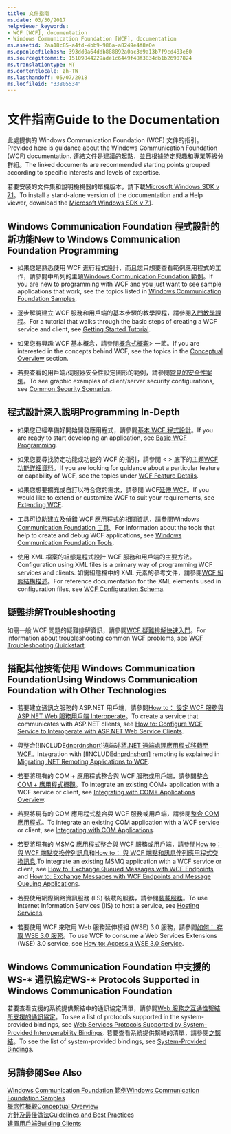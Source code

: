 ```yaml
---
title: 文件指南
ms.date: 03/30/2017
helpviewer_keywords:
- WCF [WCF], documentation
- Windows Communication Foundation [WCF], documentation
ms.assetid: 2aa18c85-a4fd-4bb9-986a-a8249e4f8e0e
ms.openlocfilehash: 393dd0a64ddb888892a0ac3d9a13b7f9cd483e60
ms.sourcegitcommit: 15109844229ade1c6449f48f3834db1b26907824
ms.translationtype: MT
ms.contentlocale: zh-TW
ms.lasthandoff: 05/07/2018
ms.locfileid: "33805534"
---
```

# <a name="guide-to-the-documentation"></a><span data-ttu-id="baf70-102">文件指南</span><span class="sxs-lookup"><span data-stu-id="baf70-102">Guide to the Documentation</span></span>
<span data-ttu-id="baf70-103">此處提供的 Windows Communication Foundation (WCF) 文件的指引。</span><span class="sxs-lookup"><span data-stu-id="baf70-103">Provided here is guidance about the Windows Communication Foundation (WCF) documentation.</span></span> <span data-ttu-id="baf70-104">連結文件是建議的起點，並且根據特定興趣和專業等級分群組。</span><span class="sxs-lookup"><span data-stu-id="baf70-104">The linked documents are recommended starting points grouped according to specific interests and levels of expertise.</span></span>  
  
 <span data-ttu-id="baf70-105">若要安裝的文件集和說明檢視器的單機版本，請下載[Microsoft Windows SDK v 7.1](http://go.microsoft.com/fwlink/?LinkID=194146&clcid=0x409)。</span><span class="sxs-lookup"><span data-stu-id="baf70-105">To install a stand-alone version of the documentation and a Help viewer, download the [Microsoft Windows SDK v 7.1](http://go.microsoft.com/fwlink/?LinkID=194146&clcid=0x409).</span></span>  
  
## <a name="new-to-windows-communication-foundation-programming"></a><span data-ttu-id="baf70-106">Windows Communication Foundation 程式設計的新功能</span><span class="sxs-lookup"><span data-stu-id="baf70-106">New to Windows Communication Foundation Programming</span></span>  
  
-   <span data-ttu-id="baf70-107">如果您是熟悉使用 WCF 進行程式設計，而且您只想要查看範例應用程式的工作，請參閱中所列的主題[Windows Communication Foundation 範例](../../../docs/framework/wcf/samples/index.md)。</span><span class="sxs-lookup"><span data-stu-id="baf70-107">If you are new to programming with WCF and you just want to see sample applications that work, see the topics listed in [Windows Communication Foundation Samples](../../../docs/framework/wcf/samples/index.md).</span></span>  
  
-   <span data-ttu-id="baf70-108">逐步解說建立 WCF 服務和用戶端的基本步驟的教學課程，請參閱[入門教學課程](../../../docs/framework/wcf/getting-started-tutorial.md)。</span><span class="sxs-lookup"><span data-stu-id="baf70-108">For a tutorial that walks through the basic steps of creating a WCF service and client, see [Getting Started Tutorial](../../../docs/framework/wcf/getting-started-tutorial.md).</span></span>  
  
-   <span data-ttu-id="baf70-109">如果您有興趣 WCF 基本概念，請參閱[概念式概觀](../../../docs/framework/wcf/conceptual-overview.md)> 一節。</span><span class="sxs-lookup"><span data-stu-id="baf70-109">If you are interested in the concepts behind WCF, see the topics in the [Conceptual Overview](../../../docs/framework/wcf/conceptual-overview.md) section.</span></span>  
  
-   <span data-ttu-id="baf70-110">若要查看的用戶端/伺服器安全性設定圖形的範例，請參閱[常見的安全性案例](../../../docs/framework/wcf/feature-details/common-security-scenarios.md)。</span><span class="sxs-lookup"><span data-stu-id="baf70-110">To see graphic examples of client/server security configurations, see [Common Security Scenarios](../../../docs/framework/wcf/feature-details/common-security-scenarios.md).</span></span>  
  
## <a name="programming-in-depth"></a><span data-ttu-id="baf70-111">程式設計深入說明</span><span class="sxs-lookup"><span data-stu-id="baf70-111">Programming In-Depth</span></span>  
  
-   <span data-ttu-id="baf70-112">如果您已經準備好開始開發應用程式，請參閱[基本 WCF 程式設計](../../../docs/framework/wcf/basic-wcf-programming.md)。</span><span class="sxs-lookup"><span data-stu-id="baf70-112">If you are ready to start developing an application, see [Basic WCF Programming](../../../docs/framework/wcf/basic-wcf-programming.md).</span></span>  
  
-   <span data-ttu-id="baf70-113">如果您要尋找特定功能或功能的 WCF 的指引，請參閱 < > 底下的主題[WCF 功能詳細資料](../../../docs/framework/wcf/feature-details/index.md)。</span><span class="sxs-lookup"><span data-stu-id="baf70-113">If you are looking for guidance about a particular feature or capability of WCF, see the topics under [WCF Feature Details](../../../docs/framework/wcf/feature-details/index.md).</span></span>  
  
-   <span data-ttu-id="baf70-114">如果您想要擴充或自訂以符合您的需求，請參閱 WCF[延伸 WCF](../../../docs/framework/wcf/extending/index.md)。</span><span class="sxs-lookup"><span data-stu-id="baf70-114">If you would like to extend or customize WCF to suit your requirements, see [Extending WCF](../../../docs/framework/wcf/extending/index.md).</span></span>  
  
-   <span data-ttu-id="baf70-115">工具可協助建立及偵錯 WCF 應用程式的相關資訊，請參閱[Windows Communication Foundation 工具](../../../docs/framework/wcf/tools.md)。</span><span class="sxs-lookup"><span data-stu-id="baf70-115">For information about the tools that help to create and debug WCF applications, see [Windows Communication Foundation Tools](../../../docs/framework/wcf/tools.md).</span></span>  
  
-   <span data-ttu-id="baf70-116">使用 XML 檔案的組態是程式設計 WCF 服務和用戶端的主要方法。</span><span class="sxs-lookup"><span data-stu-id="baf70-116">Configuration using XML files is a primary way of programming WCF services and clients.</span></span> <span data-ttu-id="baf70-117">如需組態檔中的 XML 元素的參考文件，請參閱[WCF 組態結構描述](../../../docs/framework/configure-apps/file-schema/wcf/index.md)。</span><span class="sxs-lookup"><span data-stu-id="baf70-117">For reference documentation for the XML elements used in configuration files, see [WCF Configuration Schema](../../../docs/framework/configure-apps/file-schema/wcf/index.md).</span></span>  
  
## <a name="troubleshooting"></a><span data-ttu-id="baf70-118">疑難排解</span><span class="sxs-lookup"><span data-stu-id="baf70-118">Troubleshooting</span></span>  
 <span data-ttu-id="baf70-119">如需一般 WCF 問題的疑難排解資訊，請參閱[WCF 疑難排解快速入門](../../../docs/framework/wcf/wcf-troubleshooting-quickstart.md)。</span><span class="sxs-lookup"><span data-stu-id="baf70-119">For information about troubleshooting common WCF problems, see [WCF Troubleshooting Quickstart](../../../docs/framework/wcf/wcf-troubleshooting-quickstart.md).</span></span>  
  
## <a name="using-windows-communication-foundation-with-other-technologies"></a><span data-ttu-id="baf70-120">搭配其他技術使用 Windows Communication Foundation</span><span class="sxs-lookup"><span data-stu-id="baf70-120">Using Windows Communication Foundation with Other Technologies</span></span>  
  
-   <span data-ttu-id="baf70-121">若要建立通訊之服務的 ASP.NET 用戶端，請參閱[How to： 設定 WCF 服務與 ASP.NET Web 服務用戶端 Interoperate](../../../docs/framework/wcf/feature-details/config-wcf-service-with-aspnet-web-service.md)。</span><span class="sxs-lookup"><span data-stu-id="baf70-121">To create a service that communicates with ASP.NET clients, see [How to: Configure WCF Service to Interoperate with ASP.NET Web Service Clients](../../../docs/framework/wcf/feature-details/config-wcf-service-with-aspnet-web-service.md).</span></span>  
  
-   <span data-ttu-id="baf70-122">與整合[!INCLUDE[dnprdnshort](../../../includes/dnprdnshort-md.md)]遠端述[將.NET 遠端處理應用程式移轉至 WCF](../../../docs/framework/wcf/feature-details/migrating-net-remoting-applications-to-wcf.md)。</span><span class="sxs-lookup"><span data-stu-id="baf70-122">Integration with [!INCLUDE[dnprdnshort](../../../includes/dnprdnshort-md.md)] remoting is explained in [Migrating .NET Remoting Applications to WCF](../../../docs/framework/wcf/feature-details/migrating-net-remoting-applications-to-wcf.md).</span></span>  
  
-   <span data-ttu-id="baf70-123">若要將現有的 COM + 應用程式整合與 WCF 服務或用戶端，請參閱[整合 COM + 應用程式概觀](../../../docs/framework/wcf/feature-details/integrating-with-com-plus-applications-overview.md)。</span><span class="sxs-lookup"><span data-stu-id="baf70-123">To integrate an existing COM+ application with a WCF service or client, see [Integrating with COM+ Applications Overview](../../../docs/framework/wcf/feature-details/integrating-with-com-plus-applications-overview.md).</span></span>  
  
-   <span data-ttu-id="baf70-124">若要將現有的 COM 應用程式整合與 WCF 服務或用戶端，請參閱[整合 COM 應用程式](../../../docs/framework/wcf/feature-details/integrating-with-com-applications.md)。</span><span class="sxs-lookup"><span data-stu-id="baf70-124">To integrate an existing COM application with a WCF service or client, see [Integrating with COM Applications](../../../docs/framework/wcf/feature-details/integrating-with-com-applications.md).</span></span>  
  
-   <span data-ttu-id="baf70-125">若要將現有的 MSMQ 應用程式整合與 WCF 服務或用戶端，請參閱[How to： 與 WCF 端點交換佇列訊息](../../../docs/framework/wcf/feature-details/how-to-exchange-queued-messages-with-wcf-endpoints.md)和[How to： 與 WCF 端點和訊息佇列應用程式交換訊息](../../../docs/framework/wcf/feature-details/how-to-exchange-messages-with-wcf-endpoints-and-message-queuing-applications.md).</span><span class="sxs-lookup"><span data-stu-id="baf70-125">To integrate an existing MSMQ application with a WCF service or client, see [How to: Exchange Queued Messages with WCF Endpoints](../../../docs/framework/wcf/feature-details/how-to-exchange-queued-messages-with-wcf-endpoints.md) and [How to: Exchange Messages with WCF Endpoints and Message Queuing Applications](../../../docs/framework/wcf/feature-details/how-to-exchange-messages-with-wcf-endpoints-and-message-queuing-applications.md).</span></span>  
  
-   <span data-ttu-id="baf70-126">若要使用網際網路資訊服務 (IIS) 裝載的服務，請參閱[裝載服務](../../../docs/framework/wcf/hosting-services.md)。</span><span class="sxs-lookup"><span data-stu-id="baf70-126">To use Internet Information Services (IIS) to host a service, see [Hosting Services](../../../docs/framework/wcf/hosting-services.md).</span></span>  
  
-   <span data-ttu-id="baf70-127">若要使用 WCF 來取用 Web 服務延伸模組 (WSE) 3.0 服務，請參閱[如何： 存取 WSE 3.0 服務](../../../docs/framework/wcf/feature-details/how-to-access-a-wse-3-0-service-with-a-wcf-client.md)。</span><span class="sxs-lookup"><span data-stu-id="baf70-127">To use WCF to consume a Web Services Extensions (WSE) 3.0 service, see [How to: Access a WSE 3.0 Service](../../../docs/framework/wcf/feature-details/how-to-access-a-wse-3-0-service-with-a-wcf-client.md).</span></span>  
  
## <a name="ws--protocols-supported-in-windows-communication-foundation"></a><span data-ttu-id="baf70-128">Windows Communication Foundation 中支援的 WS-\* 通訊協定</span><span class="sxs-lookup"><span data-stu-id="baf70-128">WS-\* Protocols Supported in Windows Communication Foundation</span></span>  
 <span data-ttu-id="baf70-129">若要查看支援的系統提供繫結中的通訊協定清單，請參閱[Web 服務之互通性繫結所支援的通訊協定](../../../docs/framework/wcf/feature-details/web-services-protocols-supported-by-system-provided-interoperability-bindings.md)。</span><span class="sxs-lookup"><span data-stu-id="baf70-129">To see a list of protocols supported in the system-provided bindings, see [Web Services Protocols Supported by System-Provided Interoperability Bindings](../../../docs/framework/wcf/feature-details/web-services-protocols-supported-by-system-provided-interoperability-bindings.md).</span></span> <span data-ttu-id="baf70-130">若要查看系統提供繫結的清單，請參閱[之繫結](../../../docs/framework/wcf/system-provided-bindings.md)。</span><span class="sxs-lookup"><span data-stu-id="baf70-130">To see the list of system-provided bindings, see [System-Provided Bindings](../../../docs/framework/wcf/system-provided-bindings.md).</span></span>  
  
## <a name="see-also"></a><span data-ttu-id="baf70-131">另請參閱</span><span class="sxs-lookup"><span data-stu-id="baf70-131">See Also</span></span>  
 [<span data-ttu-id="baf70-132">Windows Communication Foundation 範例</span><span class="sxs-lookup"><span data-stu-id="baf70-132">Windows Communication Foundation Samples</span></span>](../../../docs/framework/wcf/samples/index.md)  
 [<span data-ttu-id="baf70-133">概念性概觀</span><span class="sxs-lookup"><span data-stu-id="baf70-133">Conceptual Overview</span></span>](../../../docs/framework/wcf/conceptual-overview.md)  
 [<span data-ttu-id="baf70-134">方針及最佳做法</span><span class="sxs-lookup"><span data-stu-id="baf70-134">Guidelines and Best Practices</span></span>](../../../docs/framework/wcf/guidelines-and-best-practices.md)  
 [<span data-ttu-id="baf70-135">建置用戶端</span><span class="sxs-lookup"><span data-stu-id="baf70-135">Building Clients</span></span>](../../../docs/framework/wcf/building-clients.md)
